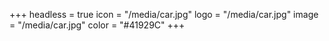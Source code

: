 +++
headless = true
icon = "/media/car.jpg"
logo = "/media/car.jpg"
image = "/media/car.jpg"
color = "#41929C"
+++
